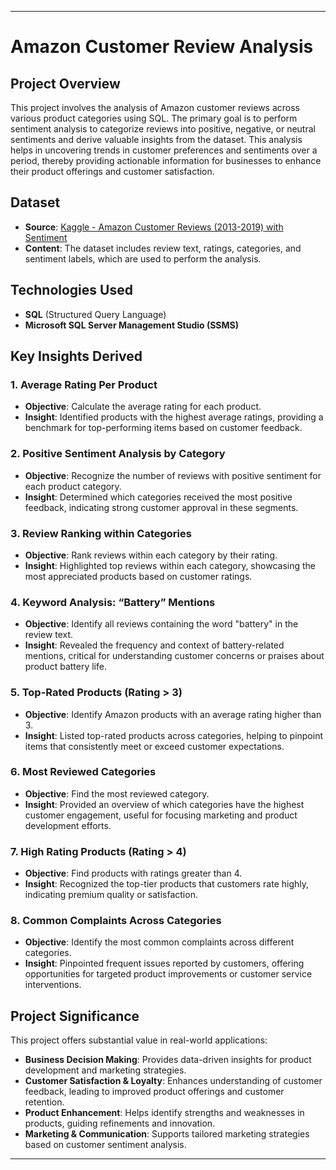 
---

# Amazon Customer Review Analysis

## Project Overview
This project involves the analysis of Amazon customer reviews across various product categories using SQL. The primary goal is to perform sentiment analysis to categorize reviews into positive, negative, or neutral sentiments and derive valuable insights from the dataset. This analysis helps in uncovering trends in customer preferences and sentiments over a period, thereby providing actionable information for businesses to enhance their product offerings and customer satisfaction.

## Dataset
- **Source**: [Kaggle - Amazon Customer Reviews (2013-2019) with Sentiment](https://www.kaggle.com/datasets/thedevastator/amazon-customer-reviews-with-2013-2019-sentiment)
- **Content**: The dataset includes review text, ratings, categories, and sentiment labels, which are used to perform the analysis.

## Technologies Used
- **SQL** (Structured Query Language)
- **Microsoft SQL Server Management Studio (SSMS)**

## Key Insights Derived

### 1. **Average Rating Per Product**
   - **Objective**: Calculate the average rating for each product.
   - **Insight**: Identified products with the highest average ratings, providing a benchmark for top-performing items based on customer feedback.

### 2. **Positive Sentiment Analysis by Category**
   - **Objective**: Recognize the number of reviews with positive sentiment for each product category.
   - **Insight**: Determined which categories received the most positive feedback, indicating strong customer approval in these segments.

### 3. **Review Ranking within Categories**
   - **Objective**: Rank reviews within each category by their rating.
   - **Insight**: Highlighted top reviews within each category, showcasing the most appreciated products based on customer ratings.

### 4. **Keyword Analysis: “Battery” Mentions**
   - **Objective**: Identify all reviews containing the word "battery" in the review text.
   - **Insight**: Revealed the frequency and context of battery-related mentions, critical for understanding customer concerns or praises about product battery life.

### 5. **Top-Rated Products (Rating > 3)**
   - **Objective**: Identify Amazon products with an average rating higher than 3.
   - **Insight**: Listed top-rated products across categories, helping to pinpoint items that consistently meet or exceed customer expectations.

### 6. **Most Reviewed Categories**
   - **Objective**: Find the most reviewed category.
   - **Insight**: Provided an overview of which categories have the highest customer engagement, useful for focusing marketing and product development efforts.

### 7. **High Rating Products (Rating > 4)**
   - **Objective**: Find products with ratings greater than 4.
   - **Insight**: Recognized the top-tier products that customers rate highly, indicating premium quality or satisfaction.

### 8. **Common Complaints Across Categories**
   - **Objective**: Identify the most common complaints across different categories.
   - **Insight**: Pinpointed frequent issues reported by customers, offering opportunities for targeted product improvements or customer service interventions.

## Project Significance
This project offers substantial value in real-world applications:
- **Business Decision Making**: Provides data-driven insights for product development and marketing strategies.
- **Customer Satisfaction & Loyalty**: Enhances understanding of customer feedback, leading to improved product offerings and customer retention.
- **Product Enhancement**: Helps identify strengths and weaknesses in products, guiding refinements and innovation.
- **Marketing & Communication**: Supports tailored marketing strategies based on customer sentiment analysis.

---
